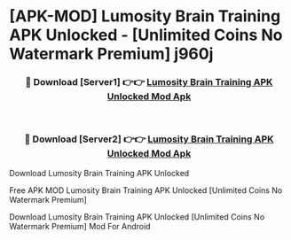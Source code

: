 # [APK-MOD] Lumosity  Brain Training APK Unlocked - [Unlimited Coins No Watermark Premium] j960j



<div align="center">
<h3>🔴 Download [Server1] 👉👉 <a href="https://momento.my/?title=Lumosity__Brain_Training_APK_Unlocked">Lumosity  Brain Training APK Unlocked Mod Apk</a></h3><br>

<h3>🔴 Download [Server2] 👉👉 <a href="https://momento.my/?title=Lumosity__Brain_Training_APK_Unlocked">Lumosity  Brain Training APK Unlocked Mod Apk</a></h3>
</div>



Download Lumosity  Brain Training APK Unlocked 

Free APK MOD Lumosity  Brain Training APK Unlocked [Unlimited Coins No Watermark Premium]

Download Lumosity  Brain Training APK Unlocked [Unlimited Coins No Watermark Premium] Mod For Android
